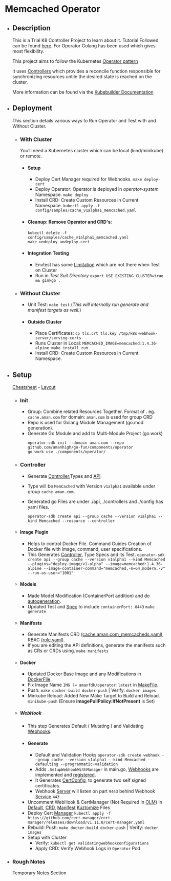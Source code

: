 # Memcached Operator
- ## Description
    This is a Trial K8 Controller Project to learn about it. Tutorial Followed can be found [here](https://sdk.operatorframework.io/docs/building-operators/golang/tutorial/). For Operator Golang has been used which gives most flexibility.  
    
    This project aims to follow the Kubernetes [Operator pattern](https://kubernetes.io/docs/concepts/extend-kubernetes/operator/)  
    
    It uses [Controllers](https://kubernetes.io/docs/concepts/architecture/controller/) which provides a reconcile function responsible for synchronizing resources untile the desired state is reached on the cluster.   
    
    More information can be found via the [Kubebuilder Documentation](https://book.kubebuilder.io/introduction.html)  
- ## Deployment
  This section details various ways to Run Operator and Test with and Without Cluster.  
	- ### With Cluster
	  You’ll need a Kubernetes cluster which can be local (kind/minikube) or remote.  
		- #### Setup
			- Deploy Cert Manager required for Webhooks.
			  `make deploy-cert`  
			- Deploy Operator: Operator is deployed in *operator-system* Namespace.
			  `make deploy`  
			- Install CRD: Create Custom Resources in Current Namespace.
			  `kubectl apply -f config/samples/cache_v1alpha1_memcached.yaml`  
		- #### Cleanup: Remove Operator and CRD's:
		  `kubectl delete -f config/samples/cache_v1alpha1_memcached.yaml`  
		  `make undeploy undeploy-cert`  
		- #### Integration Testing
			- Envtest has some [Limitation](https://book.kubebuilder.io/reference/envtest.html#namespace-usage-limitation) which are not there when Test on Cluster
			- Run in *Test Suit Directory*
			  `export USE_EXISTING_CLUSTER=true && ginkgo .`  
	- ### Without Cluster
		- Unit Test: `make test` (*This will internally run generate and manifest targets as well.*)
		- #### Outside Cluster
			- Place Certificates: `cp tls.crt tls.key /tmp/k8s-webhook-server/serving-certs`
			- Runs Cluster in Local: `MEMCACHED_IMAGE=memcached:1.4.36-alpine make install run`
			- Install CRD: Create Custom Resources in Current Namespace.
- ## Setup
    [Cheatsheet](https://sdk.operatorframework.io/docs/overview/cheat-sheet/)  -  [Layout](https://sdk.operatorframework.io/docs/overview/project-layout/)  
    - ### Init
        - Group: Combine related Resources Together. Format of <group>.<domain> eg. `cache.aman.com` for domain: `aman.com` is used for group CRD
        - Repo is used for Golang Module Management (go.mod generation).
        - Generate Go Module and add to Multi-Module Project (go.work)
            ```
            operator-sdk init --domain aman.com --repo github.com/amanhigh/go-fun/components/operator
            go work use ./components/operator/
            ```
    - ### Controller
        - Generate [Controller](https://book.kubebuilder.io/cronjob-tutorial/controller-overview.html),Types and [API](https://book.kubebuilder.io/cronjob-tutorial/new-api.html)
        - Type will be `MemCached` with Version `v1alpha1` available under group `cache.aman.com`.
        - Generated go Files are under ./api, ./controllers and  ./config has yaml files.
            
            `operator-sdk create api --group cache --version v1alpha1 --kind Memcached --resource --controller`  
    - #### Image Plugin
        - Helps to control Docker File. Command Guides Creation of Docker file with image, command, user specifications.
        - This Generates [Controller](https://github.com/operator-framework/operator-sdk/blob/latest/testdata/go/v3/memcached-operator/controllers/memcached_controller.go), Type Specs and its Test.
            `operator-sdk create api --group cache --version v1alpha1 --kind Memcached --plugins="deploy-image/v1-alpha" --image=memcached:1.4.36-alpine --image-container-command="memcached,-m=64,modern,-v" --run-as-user="1001"`  
    - #### Models
        - Made Model Modification (ContainerPort addition) and do [autogeneration](https://book.kubebuilder.io/cronjob-tutorial/other-api-files.html).
        - Updated Test and [Spec](config/samples/cache_v1alpha1_memcached.yaml) to include `containerPort: 8443`
            `make generate`  
    - #### Manifests
        - Generate Manifests CRD [(cache.aman.com_memcacheds.yaml)](config/crd/bases/cache.aman.com_memcacheds.yaml), RBAC [(role.yaml)](config/rbac/role.yaml).
        - If you are editing the API definitions, generate the manifests such as CRs or CRDs using.
            `make manifests`  
    - #### Docker
        - Updated Docker Base Image and any Modifications in [DockerFile](./Dockerfile).
        - Fix Image Name `IMG ?= amanfdk/operator:latest` in [MakeFile](./Makefile).
        - Push: `make docker-build docker-push` | Verify: `docker images`
        - Minkube Reload:  Added New Make Target to Build and Reload.
            `minikube-push` (Ensure **imagePullPolicy:IfNotPresent** is Set)  
    - ##### WebHook
        - This step Generates Default ( Mutating ) and Validating [Webhooks](https://sdk.operatorframework.io/docs/building-operators/golang/webhook/).
        - #### Generate
            - Default and Validation Hooks
                `operator-sdk create webhook --group cache --version v1alpha1 --kind Memcached --defaulting --programmatic-validation`  
            - Adds `.SetupWebhookWithManager` in main.go, [Webhooks](./api/v1alpha1/memcached_webhook.go) are implemented and [registered](./config/default/webhookcainjection_patch.yaml).
            - It Generates [CertConfig](./config/certmanager/certificate.yaml), to generate two self signed certificates.
            - Webhook [Server](./config/default/manager_webhook_patch.yaml) will listen on part `9443` behind Webhook [Service](./config/webhook/service.yaml) `443`
        - Uncomment WebHook & CertManager (Not Required in [OLM](https://github.com/operator-framework/operator-sdk/issues/6257)) in [Default](./config/default/kustomization.yaml), [CRD](./config/crd/kustomization.yaml), [Manifest](./config/manifests/kustomization.yaml) [Kuztomize](https://book.kubebuilder.io/cronjob-tutorial/running-webhook.html#deploy-webhooks) Files
        - Deploy Cert [Manager](https://cert-manager.io/docs/installation/)
            `kubectl apply -f https://github.com/cert-manager/cert-manager/releases/download/v1.11.0/cert-manager.yaml`  
        - Rebuild: Push: `make docker-build docker-push` | Verify: `docker images`
        - Setup with Cluster
            - Verify: `kubectl get validatingwebhookconfigurations`
            - Apply CRD: Verify Webhook Logs in `Operator` Pod
- ### Rough Notes
    Temporary Notes Section
